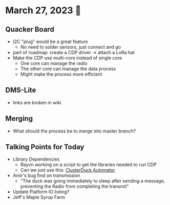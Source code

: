 # March 27, 2023 :duck:

## Quacker Board
* I2C "plug" would be a great feature
    * No need to solder sensors, just connect and go
* part of roadmap: create a CDP driver -> attach a LoRa hat
* Make the CDP use multi-core instead of single core
    * One core can manage the radio
    * The other core can manage the data process
    * Might make the process more efficient

## DMS-Lite
* links are broken in wiki

## Merging
* What should the process be to merge into master branch?


## Talking Points for Today
* Library Dependencies
    * Rayvn working on a script to get the libraries needed to run CDP
    * Can we just use this: [ClusterDuck Automator](https://github.com/dmandala/ClusterDuck_Automator_for_Linux)
* Amir's bug find on transmission
    * "The duck was going immediately to sleep after sending a message, preventing the Radio from completing the transmit"
* Update Platform IO listing?
* Jeff's Maple Syrup Farm 
